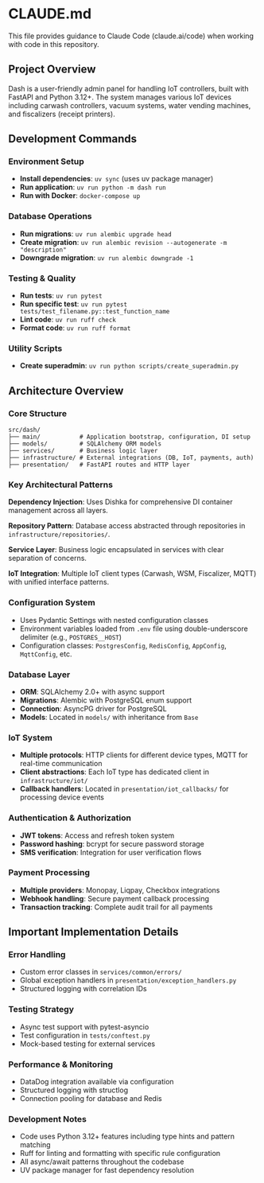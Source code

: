 # CLAUDE.md

This file provides guidance to Claude Code (claude.ai/code) when working with code in this repository.

## Project Overview

Dash is a user-friendly admin panel for handling IoT controllers, built with FastAPI and Python 3.12+. The system manages various IoT devices including carwash controllers, vacuum systems, water vending machines, and fiscalizers (receipt printers).

## Development Commands

### Environment Setup
- **Install dependencies**: `uv sync` (uses uv package manager)
- **Run application**: `uv run python -m dash run`
- **Run with Docker**: `docker-compose up`

### Database Operations
- **Run migrations**: `uv run alembic upgrade head`
- **Create migration**: `uv run alembic revision --autogenerate -m "description"`
- **Downgrade migration**: `uv run alembic downgrade -1`

### Testing & Quality
- **Run tests**: `uv run pytest`
- **Run specific test**: `uv run pytest tests/test_filename.py::test_function_name`
- **Lint code**: `uv run ruff check`
- **Format code**: `uv run ruff format`

### Utility Scripts
- **Create superadmin**: `uv run python scripts/create_superadmin.py`

## Architecture Overview

### Core Structure
```
src/dash/
├── main/           # Application bootstrap, configuration, DI setup
├── models/         # SQLAlchemy ORM models
├── services/       # Business logic layer
├── infrastructure/ # External integrations (DB, IoT, payments, auth)
├── presentation/   # FastAPI routes and HTTP layer
```

### Key Architectural Patterns

**Dependency Injection**: Uses Dishka for comprehensive DI container management across all layers.

**Repository Pattern**: Database access abstracted through repositories in `infrastructure/repositories/`.

**Service Layer**: Business logic encapsulated in services with clear separation of concerns.

**IoT Integration**: Multiple IoT client types (Carwash, WSM, Fiscalizer, MQTT) with unified interface patterns.

### Configuration System
- Uses Pydantic Settings with nested configuration classes
- Environment variables loaded from `.env` file using double-underscore delimiter (e.g., `POSTGRES__HOST`)
- Configuration classes: `PostgresConfig`, `RedisConfig`, `AppConfig`, `MqttConfig`, etc.

### Database Layer
- **ORM**: SQLAlchemy 2.0+ with async support
- **Migrations**: Alembic with PostgreSQL enum support
- **Connection**: AsyncPG driver for PostgreSQL
- **Models**: Located in `models/` with inheritance from `Base`

### IoT System
- **Multiple protocols**: HTTP clients for different device types, MQTT for real-time communication
- **Client abstractions**: Each IoT type has dedicated client in `infrastructure/iot/`
- **Callback handlers**: Located in `presentation/iot_callbacks/` for processing device events

### Authentication & Authorization
- **JWT tokens**: Access and refresh token system
- **Password hashing**: bcrypt for secure password storage
- **SMS verification**: Integration for user verification flows

### Payment Processing
- **Multiple providers**: Monopay, Liqpay, Checkbox integrations
- **Webhook handling**: Secure payment callback processing
- **Transaction tracking**: Complete audit trail for all payments

## Important Implementation Details

### Error Handling
- Custom error classes in `services/common/errors/`
- Global exception handlers in `presentation/exception_handlers.py`
- Structured logging with correlation IDs

### Testing Strategy
- Async test support with pytest-asyncio
- Test configuration in `tests/conftest.py`
- Mock-based testing for external services

### Performance & Monitoring
- DataDog integration available via configuration
- Structured logging with structlog
- Connection pooling for database and Redis

### Development Notes
- Code uses Python 3.12+ features including type hints and pattern matching
- Ruff for linting and formatting with specific rule configuration
- All async/await patterns throughout the codebase
- UV package manager for fast dependency resolution